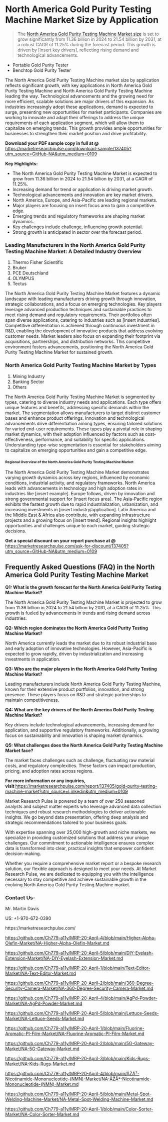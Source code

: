 <h1>North America Gold Purity Testing Machine Market&nbsp;Size by Application</h1><blockquote><p>The <a href="https://marketresearchpulse.com/download-sample/137405?utm_source=GitHub-NA&amp;utm_medium=0109">North America Gold Purity Testing Machine Market size</a> is set to grow significantly from 11.36 billion in 2024 to 21.54 billion by 2031, at a robust CAGR of 11.25% during the forecast period. This growth is driven by [insert key drivers], reflecting rising demand and technological advancements.</p></blockquote><ul><li>Portable Gold Purity Tester<li> Benchtop Gold Purity Tester</li></ul><p>The North America Gold Purity Testing Machine market size by application reflects significant growth, with key applications in North America Gold Purity Testing Machine and North America Gold Purity Testing Machine leading the way. Technological advancements and the growing need for more efficient, scalable solutions are major drivers of this expansion. As industries increasingly adopt these applications, demand is expected to surge, presenting new opportunities for market participants. Companies are working to innovate and adapt their offerings to address the unique requirements of each application segment, which will allow them to capitalize on emerging trends. This growth provides ample opportunities for businesses to strengthen their market position and drive profitability.</p><p><strong>Download your PDF sample copy in full at @ </strong><a href="https://marketresearchpulse.com/download-sample/137405?utm_source=GitHub-NA&amp;utm_medium=0109">https://marketresearchpulse.com/download-sample/137405?utm_source=GitHub-NA&amp;utm_medium=0109</a></p><p><strong>Key Highlights: </strong></p><ul><li>The North America Gold Purity Testing Machine Market is expected to grow from 11.36 billion in 2024 to 21.54 billion by 2031, at a CAGR of 11.25%.</li><li>Increasing demand for trend or application is driving market growth.</li><li>Technological advancements and innovation are key market drivers.</li><li>North America, Europe, and Asia-Pacific are leading regional markets.</li><li>Major players are focusing on insert focus area to gain a competitive edge.</li><li>Emerging trends and regulatory frameworks are shaping market dynamics.</li><li>Key challenges include challenge, influencing growth potential.</li><li>Strong growth is anticipated in sector over the forecast period.</li></ul><h3>Leading Manufacturers in the North America Gold Purity Testing Machine Market: A Detailed Industry Overview</h3><ol><li>Thermo Fisher Scientific</li><li>Bruker</li><li>PCE Deutschland</li><li>OLYMPUS</li><li>Tectus</li></ol><div class="flex max-w-full flex-col flex-grow"><div class="min-h-8 text-message flex w-full flex-col items-end gap-2 whitespace-normal break-words [.text-message+&amp;]:mt-5" dir="auto" data-message-author-role="assistant" data-message-id="fd8432e4-4910-450d-b182-61b7bfb0a01f" data-message-model-slug="gpt-4o"><div class="flex w-full flex-col gap-1 empty:hidden first:pt-[3px]"><div class="markdown prose w-full break-words dark:prose-invert light"><p>The North America Gold Purity Testing Machine Market features a dynamic landscape with leading manufacturers driving growth through innovation, strategic collaborations, and a focus on emerging technologies. Key players leverage advanced production techniques and sustainable practices to meet rising demand and regulatory requirements. Their portfolios often span diverse applications, catering to industries such as [insert industries]. Competitive differentiation is achieved through continuous investment in R&amp;D, enabling the development of innovative products that address evolving customer needs. Market leaders also focus on expanding their footprint via acquisitions, partnerships, and distribution networks. This competitive environment fosters advancements, positioning the North America Gold Purity Testing Machine Market for sustained growth.</p></div></div></div></div><h3>North America Gold Purity Testing Machine Market by Types</h3><ol><li>Mining Industry<li> Banking Sector<li> Others</li></ol><div class="flex max-w-full flex-col flex-grow"><div class="min-h-8 text-message flex w-full flex-col items-end gap-2 whitespace-normal break-words [.text-message+&amp;]:mt-5" dir="auto" data-message-author-role="assistant" data-message-id="084470be-0bb7-4664-bddf-5156b4f41249" data-message-model-slug="gpt-4o-mini"><div class="flex w-full flex-col gap-1 empty:hidden first:pt-[3px]"><div class="markdown prose w-full break-words dark:prose-invert light"><p>The North America Gold Purity Testing Machine Market is segmented by types, catering to diverse industry needs and applications. Each type offers unique features and benefits, addressing specific demands within the market. The segmentation allows manufacturers to target distinct customer bases and enhance product offerings. Innovation and technological advancements drive differentiation among types, ensuring tailored solutions for varied end-user requirements. These types play a pivotal role in shaping market dynamics, with their adoption influenced by factors such as cost-effectiveness, performance, and suitability for specific applications. Understanding type-wise segmentation is essential for stakeholders aiming to capitalize on emerging opportunities and gain a competitive edge.</p></div></div></div></div><h3><span style="font-size: 11px;">Regional Overview of the North America Gold Purity Testing Machine Market</span></h3><div class="flex max-w-full flex-col flex-grow"><div class="min-h-8 text-message flex w-full flex-col items-end gap-2 whitespace-normal break-words [.text-message+&amp;]:mt-5" dir="auto" data-message-author-role="assistant" data-message-id="e9038762-ce64-4e30-91c9-9bd413514231" data-message-model-slug="gpt-4o-mini"><div class="flex w-full flex-col gap-1 empty:hidden first:pt-[3px]"><div class="markdown prose w-full break-words dark:prose-invert light"><p>The North America Gold Purity Testing Machine Market demonstrates varying growth dynamics across key regions, influenced by economic conditions, industrial activity, and regulatory frameworks. North America leads with advancements in technology and high adoption rates in industries like [insert example]. Europe follows, driven by innovation and strong governmental support for [insert focus area]. The Asia-Pacific region exhibits the fastest growth due to rapid industrialization, urbanization, and increasing investments in [insert industry/application]. Latin America and the Middle East &amp; Africa also contribute, with expanding infrastructure projects and a growing focus on [insert trend]. Regional insights highlight opportunities and challenges unique to each market, guiding strategic decisions.</p></div></div></div></div><p><strong>Get a special discount on your report purchase at @ </strong><a href="https://marketresearchpulse.com/ask-for-discount/137405?utm_source=GitHub-NA&amp;utm_medium=0109">https://marketresearchpulse.com/ask-for-discount/137405?utm_source=GitHub-NA&amp;utm_medium=0109</a></p><h2>Frequently Asked Questions (FAQ) in the North America Gold Purity Testing Machine Market</h2><p><strong>Q1: What is the growth forecast for the North America Gold Purity Testing Machine Market?</strong></p><p>The North America Gold Purity Testing Machine Market is projected to grow from 11.36 billion in 2024 to 21.54 billion by 2031, at a CAGR of 11.25%. This growth is fueled by advancements in trends and rising demand across industries.</p><p><strong>Q2: Which region dominates the North America Gold Purity Testing Machine Market?</strong></p><p>North America currently leads the market due to its robust industrial base and early adoption of innovative technologies. However, Asia-Pacific is expected to grow rapidly, driven by industrialization and increasing investments in application.</p><p><strong>Q3: Who are the major players in the North America Gold Purity Testing Machine Market?</strong></p><p>Leading manufacturers include North America Gold Purity Testing Machine, known for their extensive product portfolios, innovation, and strong presence. These players focus on R&amp;D and strategic partnerships to maintain competitiveness.</p><p><strong>Q4: What are the key drivers of the North America Gold Purity Testing Machine Market?</strong></p><p>Key drivers include technological advancements, increasing demand for application, and supportive regulatory frameworks. Additionally, a growing focus on sustainability and innovation is shaping market dynamics.</p><p><strong>Q5: What challenges does the North America Gold Purity Testing Machine Market face?</strong></p><p>The market faces challenges such as challenge, fluctuating raw material costs, and regulatory complexities. These factors can impact production, pricing, and adoption rates across regions.</p><p><strong>For more information or any inquiries, visit&nbsp;</strong><a href="https://marketresearchpulse.com/report/137405/gold-purity-testing-machine-market?utm_source=Linkedin&utm_medium=0109">https://marketresearchpulse.com/report/137405/gold-purity-testing-machine-market?utm_source=Linkedin&utm_medium=0109</a></p><p>Market Research Pulse is powered by a team of over 250 seasoned analysts and subject matter experts who leverage advanced data collection techniques and robust research methodologies to deliver actionable insights. We go beyond data presentation, offering deep analysis and strategic recommendations tailored to your business goals.</p><p>With expertise spanning over 25,000 high-growth and niche markets, we specialize in providing customized solutions that address your unique challenges. Our commitment to actionable intelligence ensures complex data is transformed into clear, practical insights that empower confident decision-making.</p><p>Whether you require a comprehensive market report or a bespoke research solution, our flexible approach is designed to meet your needs. At Market Research Pulse, we are dedicated to equipping you with the intelligence necessary to stay competitive and achieve sustainable growth in the evolving North America Gold Purity Testing Machine market.</p><h3><strong>Contact Us-</strong></h3><p>Mr. Martin Davis</p><p>US: +1-970-672-0390</p><p>https://marketresearchpulse.com/</p><p><a href="https://github.com/Ch779-a11y/MRP-20-April-4/blob/main/Higher-Alpha-Olefin-Market/NA-Higher-Alpha-Olefin-Market.md">https://github.com/Ch779-a11y/MRP-20-April-4/blob/main/Higher-Alpha-Olefin-Market/NA-Higher-Alpha-Olefin-Market.md</a></p><p><a href="https://github.com/Ch779-a11y/MRP-20-April-5/blob/main/DIY-Eyelash-Extension-Market/NA-DIY-Eyelash-Extension-Market.md">https://github.com/Ch779-a11y/MRP-20-April-5/blob/main/DIY-Eyelash-Extension-Market/NA-DIY-Eyelash-Extension-Market.md</a></p><p><a href="https://github.com/Ch779-a11y/MRP-20-April-1/blob/main/Text-Editor-Market/NA-Text-Editor-Market.md">https://github.com/Ch779-a11y/MRP-20-April-1/blob/main/Text-Editor-Market/NA-Text-Editor-Market.md</a></p><p><a href="https://github.com/Ch779-a11y/MRP-20-April-2/blob/main/360-Degree-Security-Camera-Market/NA-360-Degree-Security-Camera-Market.md">https://github.com/Ch779-a11y/MRP-20-April-2/blob/main/360-Degree-Security-Camera-Market/NA-360-Degree-Security-Camera-Market.md</a></p><p><a href="https://github.com/Ch779-a11y/MRP-20-April-4/blob/main/AgPd-Powder-Market/NA-AgPd-Powder-Market.md">https://github.com/Ch779-a11y/MRP-20-April-4/blob/main/AgPd-Powder-Market/NA-AgPd-Powder-Market.md</a></p><p><a href="https://github.com/Ch779-a11y/MRP-20-April-5/blob/main/Lettuce-Seeds-Market/NA-Lettuce-Seeds-Market.md">https://github.com/Ch779-a11y/MRP-20-April-5/blob/main/Lettuce-Seeds-Market/NA-Lettuce-Seeds-Market.md</a></p><p><a href="https://github.com/Ch779-a11y/MRP-20-April-1/blob/main/Fluorine-Aromatic-PI-Film-Market/NA-Fluorine-Aromatic-PI-Film-Market.md">https://github.com/Ch779-a11y/MRP-20-April-1/blob/main/Fluorine-Aromatic-PI-Film-Market/NA-Fluorine-Aromatic-PI-Film-Market.md</a></p><p><a href="https://github.com/Ch779-a11y/MRP-20-April-2/blob/main/5G-Gateway-Market/NA-5G-Gateway-Market.md">https://github.com/Ch779-a11y/MRP-20-April-2/blob/main/5G-Gateway-Market/NA-5G-Gateway-Market.md</a></p><p><a href="https://github.com/Ch779-a11y/MRP-20-April-3/blob/main/Kids-Rugs-Market/NA-Kids-Rugs-Market.md">https://github.com/Ch779-a11y/MRP-20-April-3/blob/main/Kids-Rugs-Market/NA-Kids-Rugs-Market.md</a></p><p><a href="https://github.com/Ch779-a11y/MRP-20-April-4/blob/main/ÃŽÂ²-Nicotinamide-Mononucleotide-(NMN)-Market/NA-ÃŽÂ²-Nicotinamide-Mononucleotide-(NMN)-Market.md">https://github.com/Ch779-a11y/MRP-20-April-4/blob/main/ÃŽÂ²-Nicotinamide-Mononucleotide-(NMN)-Market/NA-ÃŽÂ²-Nicotinamide-Mononucleotide-(NMN)-Market.md</a></p><p><a href="https://github.com/Ch779-a11y/MRP-20-April-5/blob/main/Metal-Spot-Welding-Machine-Market/NA-Metal-Spot-Welding-Machine-Market.md">https://github.com/Ch779-a11y/MRP-20-April-5/blob/main/Metal-Spot-Welding-Machine-Market/NA-Metal-Spot-Welding-Machine-Market.md</a></p><p><a href="https://github.com/Ch779-a11y/MRP-20-April-1/blob/main/Color-Sorter-Market/NA-Color-Sorter-Market.md">https://github.com/Ch779-a11y/MRP-20-April-1/blob/main/Color-Sorter-Market/NA-Color-Sorter-Market.md</a></p>
